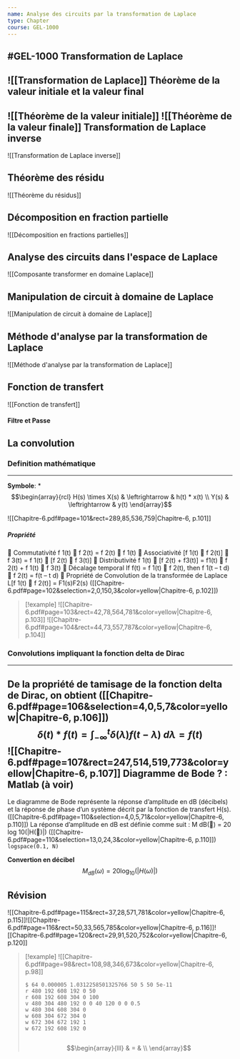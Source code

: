 ```yaml
---
name: Analyse des circuits par la transformation de Laplace
type: Chapter
course: GEL-1000
---
```

#GEL-1000 
Transformation de Laplace
---
![[Transformation de Laplace]]
Théorème de la valeur initiale et la valeur final
---
![[Théorème de la valeur initiale]]
![[Théorème de la valeur finale]]
Transformation de Laplace inverse
---
![[Transformation de Laplace inverse]]

Théorème des résidu
---
![[Théorème du résidus]]

Décomposition en fraction partielle
---
![[Décomposition en fractions partielles]]

Analyse des circuits dans l'espace de Laplace
---
![[Composante transformer en domaine Laplace]]

Manipulation de circuit à domaine de Laplace
---
![[Manipulation de circuit à domaine de Laplace]]

Méthode d'analyse par la transformation de Laplace
---
![[Méthode d'analyse par la transformation de Laplace]]

Fonction de transfert 
---
![[Fonction de transfert]]



#### Filtre et Passe


La convolution
---

### Definition mathématique
---
**Symbole**: $*$
$$\begin{array}{rcl}
H(s) \times X(s) & \leftrightarrow & h(t) * x(t) \\
Y(s) & \leftrightarrow & y(t)
\end{array}$$

![[Chapitre-6.pdf#page=101&rect=289,85,536,759|Chapitre-6, p.101]]

##### Propriété
 Commutativité f 1(t)  f 2(t) = f 2(t)  f 1(t) 
 Associativité [f 1(t)  f 2(t)]  f 3(t) = f 1(t)  [f 2(t)  f 3(t)]
 Distributivité f 1(t)  [f 2(t) + f3(t)] = f1(t)  f 2(t) + f 1(t)  f 3(t) 
 Décalage temporal If f(t) = f 1(t)  f 2(t), then f 1(t – t d)  f 2(t) = f(t – t d) 
 Propriété de Convolution de la transformée de Laplace L[f 1(t)  f 2(t)] = F1(s)F2(s)
([[Chapitre-6.pdf#page=102&selection=2,0,150,3&color=yellow|Chapitre-6, p.102]])

> [!example] 
> ![[Chapitre-6.pdf#page=103&rect=42,78,564,781&color=yellow|Chapitre-6, p.103]]
> ![[Chapitre-6.pdf#page=104&rect=44,73,557,787&color=yellow|Chapitre-6, p.104]]

### Convolutions impliquant la fonction delta de Dirac
---
De la propriété de tamisage de la fonction delta de Dirac, on obtient ([[Chapitre-6.pdf#page=106&selection=4,0,5,7&color=yellow|Chapitre-6, p.106]])
$$\delta (t) * f(t) = \int^{t}_{-\infty} \delta (\lambda)f(t - \lambda) \ d \lambda = f(t)$$![[Chapitre-6.pdf#page=107&rect=247,514,519,773&color=yellow|Chapitre-6, p.107]]
Diagramme de Bode ? : Matlab (à voir)
---
Le diagramme de Bode représente la réponse d’amplitude en dB (décibels) et la réponse de phase d’un système décrit par la fonction de transfert H(s).
([[Chapitre-6.pdf#page=110&selection=4,0,5,71&color=yellow|Chapitre-6, p.110]])
La réponse d’amplitude en dB est définie comme suit : M dB() = 20 log 10(|H()|)
([[Chapitre-6.pdf#page=110&selection=13,0,24,3&color=yellow|Chapitre-6, p.110]])
`logspace(0.1, N)`

**Convertion en décibel**
$$M_{dB}(\omega) = 20 \log_{10}(|H(\omega)|)$$

Révision
---
![[Chapitre-6.pdf#page=115&rect=37,28,571,781&color=yellow|Chapitre-6, p.115]]![[Chapitre-6.pdf#page=116&rect=50,33,565,785&color=yellow|Chapitre-6, p.116]]![[Chapitre-6.pdf#page=120&rect=29,91,520,752&color=yellow|Chapitre-6, p.120]]

> [!example] 
> ![[Chapitre-6.pdf#page=98&rect=108,98,346,673&color=yellow|Chapitre-6, p.98]]
> ```circuitjs
> $ 64 0.000005 1.0312258501325766 50 5 50 5e-11
> r 480 192 608 192 0 50
> r 608 192 608 304 0 100
> v 480 304 480 192 0 0 40 120 0 0 0.5
> w 480 304 608 304 0
> w 608 304 672 304 0
> w 672 304 672 192 1
> w 672 192 608 192 0
> ```
> ```circuitjs
> ```
> $$\begin{array}{lll}
  & = &  \\
\end{array}$$
